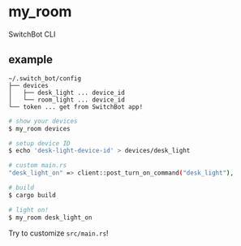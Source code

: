 # my_room

SwitchBot CLI

## example

```
~/.switch_bot/config
├── devices
│   ├── desk_light ... device_id
│   └── room_light ... device_id
└── token ... get from SwitchBot app!
```

```bash
# show your devices
$ my_room devices

# setup device ID
$ echo 'desk-light-device-id' > devices/desk_light

# custom main.rs
"desk_light_on" => client::post_turn_on_command("desk_light"),

# build
$ cargo build

# light on!
$ my_room desk_light_on

```

Try to customize `src/main.rs`!
